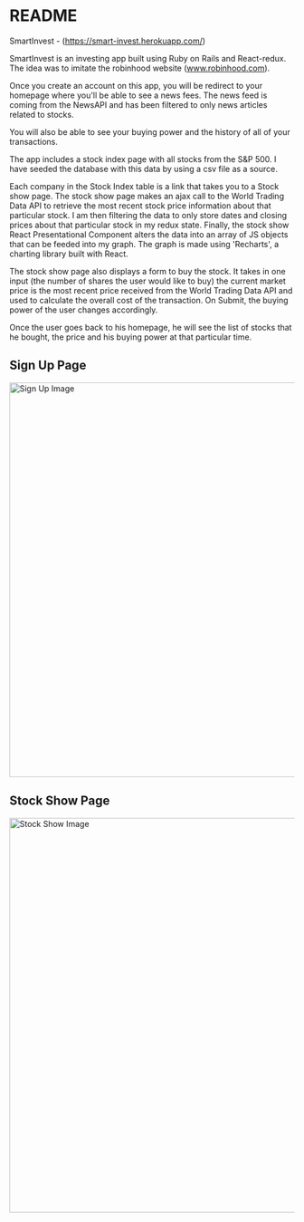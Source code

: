 # README
SmartInvest - (https://smart-invest.herokuapp.com/)

SmartInvest is an investing app built using Ruby on Rails and React-redux. The idea was to imitate the robinhood website (www.robinhood.com).

Once you create an account on this app, you will be redirect to your homepage where you'll be able to see a news fees. The news feed is coming from the NewsAPI and has been filtered to only news articles related to stocks.

You will also be able to see your buying power and the history of all of your transactions.

The app includes a stock index page with all stocks from the S&P 500. I have seeded the database with this data by using a csv file as a source.

Each company in the Stock Index table is a link that takes you to a Stock show page. The stock show page makes an ajax call to the World Trading Data API to retrieve the most recent stock price information about that particular stock. I am then filtering the data to only store dates and closing prices about that particular stock in my redux state. Finally, the stock show React Presentational Component alters the data into an array of JS objects that can be feeded into my graph. The graph is made using 'Recharts', a charting library built with React.

The stock show page also displays a form to buy the stock. It takes in one input (the number of shares the user would like to buy) the current market price is the most recent price received from the World Trading Data API and used to calculate the overall cost of the transaction. On Submit, the buying power of the user changes accordingly.

Once the user goes back to his homepage, he will see the list of stocks that he bought, the price and his buying power at that particular time.

## Sign Up Page

<img width="697" alt="Sign Up Image" src="https://user-images.githubusercontent.com/49321618/75047982-c8909400-5495-11ea-9b44-9de9a1049340.png">

## Stock Show Page
<img width="697" alt="Stock Show Image" src="https://user-images.githubusercontent.com/49321618/75047999-cd554800-5495-11ea-83c6-5752482f39eb.png"/>
